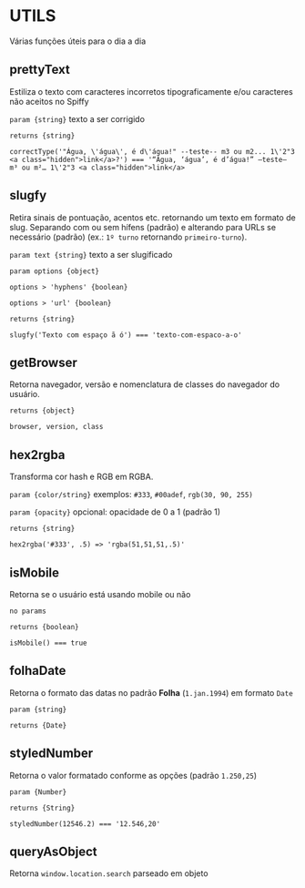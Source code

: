 # UTILS

Várias funções úteis para o dia a dia

## prettyText

Estiliza o texto com caracteres incorretos tipograficamente e/ou caracteres não aceitos no Spiffy

`param {string}` texto a ser corrigido

`returns {string}`

`correctType('"Água, \'água\', é d\'água!" --teste-- m3 ou m2... 1\'2"3 <a class="hidden">link</a>?') === '“Água, ‘água’, é d’água!” –teste– m³ ou m²… 1\'2"3 <a class="hidden">link</a>`

## slugfy

Retira sinais de pontuação, acentos etc. retornando um texto em formato de slug. Separando com ou sem hífens (padrão) e alterando para URLs se necessário (padrão) (ex.: `1º turno` retornando `primeiro-turno`).

`param text {string}` texto a ser slugificado

`param options {object}`

`options > 'hyphens' {boolean}`

`options > 'url' {boolean}`

`returns {string}`

`slugfy('Texto com espaço ã ó') === 'texto-com-espaco-a-o'`

## getBrowser

Retorna navegador, versão e nomenclatura de classes do navegador do usuário.

`returns {object}`

`browser, version, class`

## hex2rgba

Transforma cor hash e RGB em RGBA.

`param {color/string}` exemplos: `#333`, `#00adef`, `rgb(30, 90, 255)`

`param {opacity}` opcional: opacidade de 0 a 1 (padrão 1)

`returns {string}`

`hex2rgba('#333', .5) => 'rgba(51,51,51,.5)'`

## isMobile

Retorna se o usuário está usando mobile ou não

`no params`

`returns {boolean}`

`isMobile() === true`

## folhaDate

Retorna o formato das datas no padrão **Folha** (`1.jan.1994`) em formato `Date`

`param {string}`

`returns {Date}`

## styledNumber

Retorna o valor formatado conforme as opções (padrão `1.250,25`)

`param {Number}`

`returns {String}`

`styledNumber(12546.2) === '12.546,20'`

## queryAsObject

Retorna `window.location.search` parseado em objeto
